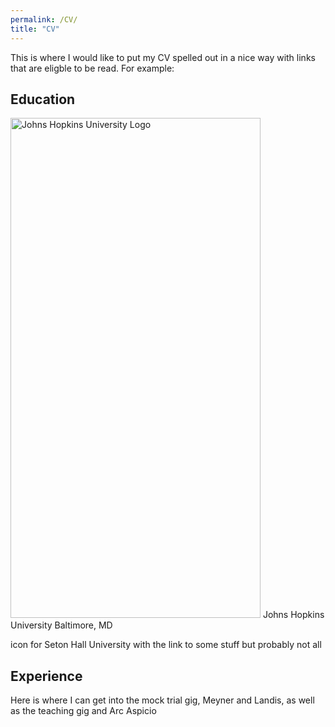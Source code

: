 ```yaml
---
permalink: /CV/
title: "CV"
---
```

This is where I would like to put my CV spelled out in a nice way with links that are eligble to be read. For example:

## Education

<img src="C:\DOcs\MylesHEinhornweb\Johns_Hopkins_Logo.png" alt = "Johns Hopkins University Logo" width = "400" height = "800">
Johns Hopkins University Baltimore, MD


icon for Seton Hall University with the link to some stuff but probably not all

## Experience

Here is where I can get into the mock trial gig, Meyner and Landis, as well as the teaching gig and Arc Aspicio

